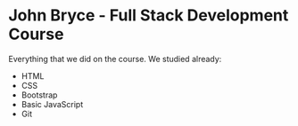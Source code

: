 # John Bryce - Full Stack Development Course

Everything that we did on the course.
We studied already:

- HTML
- CSS
- Bootstrap
- Basic JavaScript
- Git
